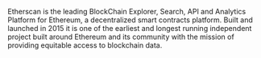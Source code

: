 Etherscan is the leading BlockChain Explorer, Search, API and Analytics Platform for Ethereum, a decentralized smart contracts platform. Built and launched in 2015 it is one of the earliest and longest running independent project built around Ethereum and its community with the mission of providing equitable access to blockchain data.